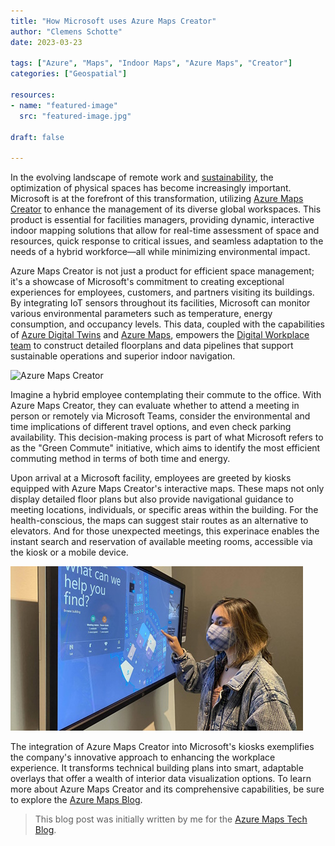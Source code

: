 ```yaml
---
title: "How Microsoft uses Azure Maps Creator"
author: "Clemens Schotte"
date: 2023-03-23

tags: ["Azure", "Maps", "Indoor Maps", "Azure Maps", "Creator"]
categories: ["Geospatial"]

resources:
- name: "featured-image"
  src: "featured-image.jpg"

draft: false

---
```


In the evolving landscape of remote work and [sustainability](https://www.microsoft.com/en-us/sustainability/approach), the optimization of physical spaces has become increasingly important. Microsoft is at the forefront of this transformation, utilizing [Azure Maps Creator](https://aka.ms/azuremapscreator) to enhance the management of its diverse global workspaces. This product is essential for facilities managers, providing dynamic, interactive indoor mapping solutions that allow for real-time assessment of space and resources, quick response to critical issues, and seamless adaptation to the needs of a hybrid workforce—all while minimizing environmental impact.

Azure Maps Creator is not just a product for efficient space management; it's a showcase of Microsoft's commitment to creating exceptional experiences for employees, customers, and partners visiting its buildings. By integrating IoT sensors throughout its facilities, Microsoft can monitor various environmental parameters such as temperature, energy consumption, and occupancy levels. This data, coupled with the capabilities of [Azure Digital Twins](https://learn.microsoft.com/en-us/azure/digital-twins/overview) and [Azure Maps](https://azuremaps.com/), empowers the [Digital Workplace team](https://www.microsoft.com/insidetrack/blog/transforming-microsoft-buildings-with-iot-technology-and-indoor-mapping/) to construct detailed floorplans and data pipelines that support sustainable operations and superior indoor navigation.

![Azure Maps Creator](AzureMapsCreator.gif)

Imagine a hybrid employee contemplating their commute to the office. With Azure Maps Creator, they can evaluate whether to attend a meeting in person or remotely via Microsoft Teams, consider the environmental and time implications of different travel options, and even check parking availability. This decision-making process is part of what Microsoft refers to as the "Green Commute" initiative, which aims to identify the most efficient commuting method in terms of both time and energy.

Upon arrival at a Microsoft facility, employees are greeted by kiosks equipped with Azure Maps Creator's interactive maps. These maps not only display detailed floor plans but also provide navigational guidance to meeting locations, individuals, or specific areas within the building. For the health-conscious, the maps can suggest stair routes as an alternative to elevators. And for those unexpected meetings, this experinace enables the instant search and reservation of available meeting rooms, accessible via the kiosk or a mobile device.

![kiosks](kiosks.jpg)

The integration of Azure Maps Creator into Microsoft's kiosks exemplifies the company's innovative approach to enhancing the workplace experience. It transforms technical building plans into smart, adaptable overlays that offer a wealth of interior data visualization options. To learn more about Azure Maps Creator and its comprehensive capabilities, be sure to explore the [Azure Maps Blog](https://blog.azuremaps.com).

> This blog post was initially written by me for the [Azure Maps Tech Blog](https://blog.azuremaps.com).